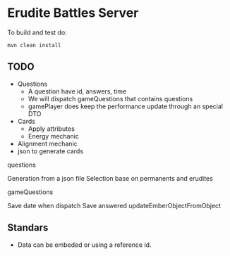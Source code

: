 # Erudite Battles Server

To build and test do:

```shell
mvn clean install
```

## TODO

 - Questions
    - A question have id, answers, time
    - We will dispatch gameQuestions that contains questions
    - gamePlayer does keep the performance update through an special DTO
 - Cards
    - Apply attributes
    - Energy mechanic
 - Alignment mechanic
 - json to generate cards
 
 questions
 
 Generation from a json file
 Selection base on permanents and erudites
 
 gameQuestions
 
 Save date when dispatch
 Save answered updateEmberObjectFromObject
 
 ## Standars
 
  - Data can be embeded or using a reference id.
  
  
  